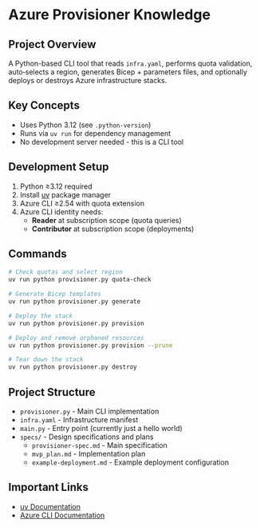 # Azure Provisioner Knowledge

## Project Overview
A Python-based CLI tool that reads `infra.yaml`, performs quota validation, auto‑selects a region, generates Bicep + parameters files, and optionally deploys or destroys Azure infrastructure stacks.

## Key Concepts
- Uses Python 3.12 (see `.python-version`)
- Runs via `uv run` for dependency management
- No development server needed - this is a CLI tool

## Development Setup
1. Python ≥3.12 required
2. Install [uv](https://github.com/astral/uv) package manager
3. Azure CLI ≥2.54 with quota extension
4. Azure CLI identity needs:
   - **Reader** at subscription scope (quota queries)
   - **Contributor** at subscription scope (deployments)

## Commands
```bash
# Check quotas and select region
uv run python provisioner.py quota-check

# Generate Bicep templates
uv run python provisioner.py generate

# Deploy the stack
uv run python provisioner.py provision

# Deploy and remove orphaned resources
uv run python provisioner.py provision --prune

# Tear down the stack
uv run python provisioner.py destroy
```

## Project Structure
- `provisioner.py` - Main CLI implementation
- `infra.yaml` - Infrastructure manifest
- `main.py` - Entry point (currently just a hello world)
- `specs/` - Design specifications and plans
  - `provisioner-spec.md` - Main specification
  - `mvp_plan.md` - Implementation plan
  - `example-deployment.md` - Example deployment configuration

## Important Links
- [uv Documentation](https://github.com/astral/uv)
- [Azure CLI Documentation](https://learn.microsoft.com/en-us/cli/azure/)